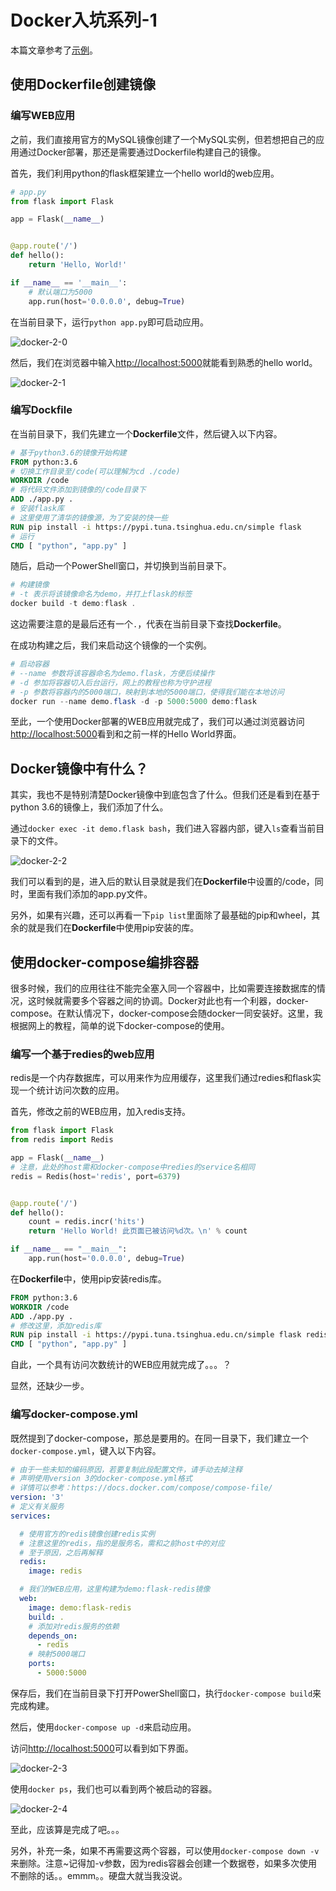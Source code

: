 # Docker入坑系列-1

本篇文章参考了[示例](https://yeasy.gitbooks.io/docker_practice/content/compose/usage.html)。

## 使用Dockerfile创建镜像

### 编写WEB应用

之前，我们直接用官方的MySQL镜像创建了一个MySQL实例，但若想把自己的应用通过Docker部署，那还是需要通过Dockerfile构建自己的镜像。

首先，我们利用python的flask框架建立一个hello world的web应用。

```python
# app.py
from flask import Flask

app = Flask(__name__)


@app.route('/')
def hello():
    return 'Hello, World!'

if __name__ == '__main__':
    # 默认端口为5000
    app.run(host='0.0.0.0', debug=True)
```

在当前目录下，运行`python app.py`即可启动应用。

![docker-2-0](../Images/docker-2-0.png)

然后，我们在浏览器中输入[http://localhost:5000](http://localhost:5000)就能看到熟悉的hello world。

![docker-2-1](../Images/docker-2-1.png)

### 编写Dockfile

在当前目录下，我们先建立一个**Dockerfile**文件，然后键入以下内容。

```Dockerfile
# 基于python3.6的镜像开始构建
FROM python:3.6
# 切换工作目录至/code(可以理解为cd ./code)
WORKDIR /code
# 将代码文件添加到镜像的/code目录下
ADD ./app.py .
# 安装flask库
# 这里使用了清华的镜像源，为了安装的快一些
RUN pip install -i https://pypi.tuna.tsinghua.edu.cn/simple flask
# 运行
CMD [ "python", "app.py" ]
```

随后，启动一个PowerShell窗口，并切换到当前目录下。

```PowerShell
# 构建镜像
# -t 表示将该镜像命名为demo，并打上flask的标签
docker build -t demo:flask .
```

这边需要注意的是最后还有一个`.`，代表在当前目录下查找**Dockerfile**。

在成功构建之后，我们来启动这个镜像的一个实例。

```PowerShell
# 启动容器
# --name 参数将该容器命名为demo.flask，方便后续操作
# -d 参加将容器切入后台运行，网上的教程也称为守护进程
# -p 参数将容器内的5000端口，映射到本地的5000端口，使得我们能在本地访问
docker run --name demo.flask -d -p 5000:5000 demo:flask
```

至此，一个使用Docker部署的WEB应用就完成了，我们可以通过浏览器访问[http://localhost:5000](http://localhost:5000)看到和之前一样的Hello World界面。

## Docker镜像中有什么？

其实，我也不是特别清楚Docker镜像中到底包含了什么。但我们还是看到在基于python 3.6的镜像上，我们添加了什么。

通过`docker exec -it demo.flask bash`，我们进入容器内部，键入`ls`查看当前目录下的文件。

![docker-2-2](../Images/docker-2-2.png)

我们可以看到的是，进入后的默认目录就是我们在**Dockerfile**中设置的/code，同时，里面有我们添加的app.py文件。

另外，如果有兴趣，还可以再看一下`pip list`里面除了最基础的pip和wheel，其余的就是我们在**Dockerfile**中使用pip安装的库。

## 使用docker-compose编排容器

很多时候，我们的应用往往不能完全塞入同一个容器中，比如需要连接数据库的情况，这时候就需要多个容器之间的协调。Docker对此也有一个利器，docker-compose。在默认情况下，docker-compose会随docker一同安装好。这里，我根据网上的教程，简单的说下docker-compose的使用。

### 编写一个基于redies的web应用

redis是一个内存数据库，可以用来作为应用缓存，这里我们通过redies和flask实现一个统计访问次数的应用。

首先，修改之前的WEB应用，加入redis支持。

```python
from flask import Flask
from redis import Redis

app = Flask(__name__)
# 注意，此处的host需和docker-compose中redies的service名相同
redis = Redis(host='redis', port=6379)


@app.route('/')
def hello():
    count = redis.incr('hits')
    return 'Hello World! 此页面已被访问%d次。\n' % count

if __name__ == "__main__":
    app.run(host='0.0.0.0', debug=True)
```

在**Dockerfile**中，使用pip安装redis库。

```Dockerfile
FROM python:3.6
WORKDIR /code
ADD ./app.py .
# 修改这里，添加redis库
RUN pip install -i https://pypi.tuna.tsinghua.edu.cn/simple flask redis
CMD [ "python", "app.py" ]
```

自此，一个具有访问次数统计的WEB应用就完成了。。。？

显然，还缺少一步。

### 编写docker-compose.yml

既然提到了docker-compose，那总是要用的。在同一目录下，我们建立一个`docker-compose.yml`，键入以下内容。

```yml
# 由于一些未知的编码原因，若要复制此段配置文件，请手动去掉注释
# 声明使用version 3的docker-compose.yml格式
# 详情可以参考：https://docs.docker.com/compose/compose-file/
version: '3'
# 定义有关服务
services:

  # 使用官方的redis镜像创建redis实例
  # 注意这里的redis，指的是服务名，需和之前host中的对应
  # 至于原因，之后再解释
  redis:
    image: redis

  # 我们的WEB应用，这里构建为demo:flask-redis镜像
  web:
    image: demo:flask-redis
    build: .
    # 添加对redis服务的依赖
    depends_on:
      - redis
    # 映射5000端口
    ports:
      - 5000:5000
```

保存后，我们在当前目录下打开PowerShell窗口，执行`docker-compose build`来完成构建。

然后，使用`docker-compose up -d`来启动应用。

访问[http://localhost:5000](http://localhost:5000)可以看到如下界面。

![docker-2-3](../Images/docker-2-3.png)

使用`docker ps`，我们也可以看到两个被启动的容器。

![docker-2-4](../Images/docker-2-4.png)

至此，应该算是完成了吧。。。

另外，补充一条，如果不再需要这两个容器，可以使用`docker-compose down -v`来删除。注意~记得加-v参数，因为redis容器会创建一个数据卷，如果多次使用不删除的话。。emmm。。硬盘大就当我没说。